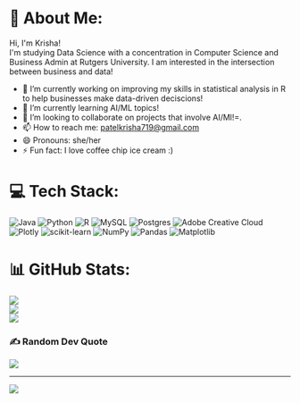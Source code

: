 # 💫 About Me:
Hi, I'm Krisha!<br>I'm studying Data Science with a concentration in Computer Science and Business Admin at Rutgers University. I am interested in the intersection between business and data!
- 🔭 I’m currently working on improving my skills in statistical analysis in R to help businesses make data-driven deciscions! 
- 🌱 I’m currently learning AI/ML topics!
- 👯 I’m looking to collaborate on projects that involve AI/Ml!=.
- 📫 How to reach me: patelkrisha719@gmail.com
- 😄 Pronouns: she/her
- ⚡ Fun fact: I love coffee chip ice cream :)


# 💻 Tech Stack:
![Java](https://img.shields.io/badge/java-%23ED8B00.svg?style=for-the-badge&logo=openjdk&logoColor=white) ![Python](https://img.shields.io/badge/python-3670A0?style=for-the-badge&logo=python&logoColor=ffdd54) ![R](https://img.shields.io/badge/r-%23276DC3.svg?style=for-the-badge&logo=r&logoColor=white) ![MySQL](https://img.shields.io/badge/mysql-4479A1.svg?style=for-the-badge&logo=mysql&logoColor=white) ![Postgres](https://img.shields.io/badge/postgres-%23316192.svg?style=for-the-badge&logo=postgresql&logoColor=white) ![Adobe Creative Cloud](https://img.shields.io/badge/Adobe%20Creative%20Cloud-DA1F26.svg?style=for-the-badge&logo=Adobe%20Creative%20Cloud&logoColor=white) ![Plotly](https://img.shields.io/badge/Plotly-%233F4F75.svg?style=for-the-badge&logo=plotly&logoColor=white) ![scikit-learn](https://img.shields.io/badge/scikit--learn-%23F7931E.svg?style=for-the-badge&logo=scikit-learn&logoColor=white) ![NumPy](https://img.shields.io/badge/numpy-%23013243.svg?style=for-the-badge&logo=numpy&logoColor=white) ![Pandas](https://img.shields.io/badge/pandas-%23150458.svg?style=for-the-badge&logo=pandas&logoColor=white) ![Matplotlib](https://img.shields.io/badge/Matplotlib-%23ffffff.svg?style=for-the-badge&logo=Matplotlib&logoColor=black)
# 📊 GitHub Stats:
![](https://github-readme-stats.vercel.app/api?username=krisha-patel1&theme=dark&hide_border=false&include_all_commits=false&count_private=false)<br/>
![](https://nirzak-streak-stats.vercel.app/?user=krisha-patel1&theme=dark&hide_border=false)<br/>
![](https://github-readme-stats.vercel.app/api/top-langs/?username=krisha-patel1&theme=dark&hide_border=false&include_all_commits=false&count_private=false&layout=compact)

### ✍️ Random Dev Quote
![](https://quotes-github-readme.vercel.app/api?type=horizontal&theme=radical)

---
[![](https://visitcount.itsvg.in/api?id=krisha-patel1&icon=0&color=0)](https://visitcount.itsvg.in)

<!-- Proudly created with GPRM ( https://gprm.itsvg.in ) -->
